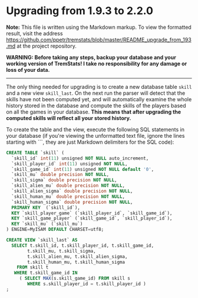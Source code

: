 Upgrading from 1.9.3 to 2.2.0
=============================

**Note:** This file is written using the Markdown markup. To view the formatted result, visit the address https://github.com/ppetr/tremstats/blob/master/README_upgrade_from_193.md at the project repository.

**WARNING: Before taking any steps, backup your database and your working version of TremStats! I take no responsibility for any damage or loss of your data.**

------------------------------------------------------------------------

The only thing needed for upgrading is to create a new database table `skill` and a new view `skill_last`. On the next run the parser will detect that the skills have not been computed yet, and will automatically examine the whole history stored in the database and compute the skills of the players based on all the games in your database. __This means that after upgrading the computed skills will reflect all your stored history.__

To create the table and the view, execute the following SQL statements in your database (if you're viewing the unformatted text file, ignore the lines starting with \`\`\`, they are just Markdown delimiters for the SQL code):

```sql
CREATE TABLE `skill` (
  `skill_id` int(11) unsigned NOT NULL auto_increment,
  `skill_player_id` int(11) unsigned NOT NULL,
  `skill_game_id` int(11) unsigned NOT NULL default '0',
  `skill_mu` double precision NOT NULL,
  `skill_sigma` double precision NOT NULL,
  `skill_alien_mu` double precision NOT NULL,
  `skill_alien_sigma` double precision NOT NULL,
  `skill_human_mu` double precision NOT NULL,
  `skill_human_sigma` double precision NOT NULL,
  PRIMARY KEY  (`skill_id`),
  KEY `skill_player_game` (`skill_player_id`, `skill_game_id`),
  KEY `skill_game_player` (`skill_game_id`, `skill_player_id`),
  KEY `skill_mu` (`skill_mu`)
) ENGINE=MyISAM DEFAULT CHARSET=utf8;

CREATE VIEW `skill_last` AS
  SELECT t.skill_id, t.skill_player_id, t.skill_game_id, 
        t.skill_mu, t.skill_sigma,
        t.skill_alien_mu, t.skill_alien_sigma,
        t.skill_human_mu, t.skill_human_sigma
    FROM skill t
   WHERE t.skill_game_id IN
     ( SELECT MAX(s.skill_game_id) FROM skill s
        WHERE s.skill_player_id = t.skill_player_id )
;
```
